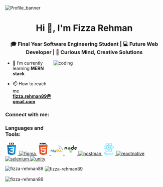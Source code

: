 <img width="2000" height="600" alt="Profile_banner" src="https://github.com/user-attachments/assets/be25331b-7679-498d-92f7-0c7f60f1e942" />
<h1 align="center">Hi 👋, I'm Fizza Rehman</h1>
<h3 align="center">🎓 Final Year Software Engineering Student | 💻 Future Web Developer | 🚀 Curious Mind, Creative Solutions</h3>

<img width="350" height="250" align="right" alt="coding" src="https://github.com/user-attachments/assets/c1b29f2b-5327-494a-b3aa-21c602d1903c" />


- 🌱 I’m currently learning **MERN stack**

- 📫 How to reach me **fizza.rehman89@gmail.com**

<h3 align="left">Connect with me:</h3>
<p align="left">
</p>

<h3 align="left">Languages and Tools:</h3>
<p align="left"> <a href="https://www.w3schools.com/css/" target="_blank" rel="noreferrer"> <img src="https://raw.githubusercontent.com/devicons/devicon/master/icons/css3/css3-original-wordmark.svg" alt="css3" width="40" height="40"/> </a> <a href="https://www.figma.com/" target="_blank" rel="noreferrer"> <img src="https://www.vectorlogo.zone/logos/figma/figma-icon.svg" alt="figma" width="40" height="40"/> </a> <a href="https://www.w3.org/html/" target="_blank" rel="noreferrer"> <img src="https://raw.githubusercontent.com/devicons/devicon/master/icons/html5/html5-original-wordmark.svg" alt="html5" width="40" height="40"/> </a> <a href="https://www.mysql.com/" target="_blank" rel="noreferrer"> <img src="https://raw.githubusercontent.com/devicons/devicon/master/icons/mysql/mysql-original-wordmark.svg" alt="mysql" width="40" height="40"/> </a> <a href="https://nodejs.org" target="_blank" rel="noreferrer"> <img src="https://raw.githubusercontent.com/devicons/devicon/master/icons/nodejs/nodejs-original-wordmark.svg" alt="nodejs" width="40" height="40"/> </a> <a href="https://postman.com" target="_blank" rel="noreferrer"> <img src="https://www.vectorlogo.zone/logos/getpostman/getpostman-icon.svg" alt="postman" width="40" height="40"/> </a> <a href="https://reactjs.org/" target="_blank" rel="noreferrer"> <img src="https://raw.githubusercontent.com/devicons/devicon/master/icons/react/react-original-wordmark.svg" alt="react" width="40" height="40"/> </a> <a href="https://reactnative.dev/" target="_blank" rel="noreferrer"> <img src="https://reactnative.dev/img/header_logo.svg" alt="reactnative" width="40" height="40"/> </a> <a href="https://www.selenium.dev" target="_blank" rel="noreferrer"> <img src="https://raw.githubusercontent.com/detain/svg-logos/780f25886640cef088af994181646db2f6b1a3f8/svg/selenium-logo.svg" alt="selenium" width="40" height="40"/> </a> <a href="https://unity.com/" target="_blank" rel="noreferrer"> <img src="https://www.vectorlogo.zone/logos/unity3d/unity3d-icon.svg" alt="unity" width="40" height="40"/> </a> </p>

<p><img align="left" src="https://github-readme-stats.vercel.app/api/top-langs?username=fizza-rehman89&show_icons=true&locale=en&layout=compact" alt="fizza-rehman89" /></p>

<p>&nbsp;<img align="center" src="https://github-readme-stats.vercel.app/api?username=fizza-rehman89&show_icons=true&locale=en" alt="fizza-rehman89" /></p>

<p><img align="center" src="https://github-readme-streak-stats.herokuapp.com/?user=fizza-rehman89&" alt="fizza-rehman89" /></p>
